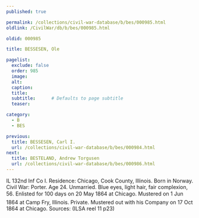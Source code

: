 ```yaml
---
published: true

permalink: /collections/civil-war-database/b/bes/000985.html
oldlink: /CivilWar/db/b/bes/000985.html

oldid: 000985

title: BESSESEN, Ole

pagelist:
  exclude: false
  order: 985
  image: 
  alt:
  caption:
  title:
  subtitle:      # Defaults to page subtitle
  teaser:

category: 
  - B 
  - BES

previous:
  title: BESSESEN, Carl I.
  url: /collections/civil-war-database/b/bes/000984.html  
next:
  title: BESTELAND, Andrew Torgusen
  url: /collections/civil-war-database/b/bes/000986.html   
---
```

IL 132nd Inf Co I. Residence: Chicago, Cook County, Illinois. Born in Norway. Civil War: Porter. Age 24. Unmarried. Blue eyes, light hair, fair complexion, 5&#146;6&#148;. Enlisted for 100 days on 20 May 1864 at Chicago. Mustered on 1 Jun 1864 at Camp Fry, Illinois. Private. Mustered out with his Company on 17 Oct 1864 at Chicago. Sources: (ILSA reel 11 p23)